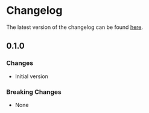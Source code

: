 # Changelog

The latest version of the changelog can be found [here](https://github.com/Azure/bicep-registry-modules/blob/main/avm/res/hybrid-compute/gateway/CHANGELOG.md).

## 0.1.0

### Changes

- Initial version

### Breaking Changes

- None

